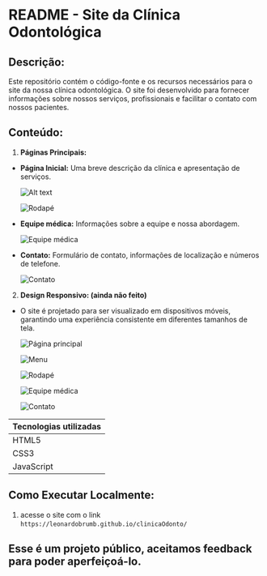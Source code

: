 ﻿# README - Site da Clínica Odontológica 
## Descrição:

Este repositório contém o código-fonte e os recursos necessários para o site da nossa clínica odontológica. O site foi desenvolvido para fornecer informações sobre nossos serviços, profissionais e facilitar o contato com nossos pacientes.

## Conteúdo:

1. **Páginas Principais:**
  * **Página Inicial:** Uma breve descrição da clínica e apresentação de serviços.

    ![Alt text](Pagina_Principal.png)

    ![Rodapé](<Footer.png>)

  * **Equipe médica:** Informações sobre a equipe e nossa abordagem. 

    ![Equipe médica](<Equipe_Medica.png>)

  * **Contato:** Formulário de contato, informações de localização e números de telefone.

    ![Contato](<Contato.png>)

  2. **Design Responsivo: (ainda não feito)**
  * O site é projetado para ser visualizado em dispositivos móveis, garantindo uma experiência consistente em diferentes tamanhos de tela.

    ![Página principal](<Pagina_Principal_Mobile.png>)

    ![Menu](<Menu_Mobile.png>)

    ![Rodapé](<Footer_Mobile.png>)

    ![Equipe médica](<Equipe_Medica_Mobile.png>)

    ![Contato](<Contato_Mobile.png>)

Tecnologias utilizadas  |
--------- |
HTML5 |
CSS3 |
JavaScript |

## Como Executar Localmente:

1. acesse o site com o link `https://leonardobrumb.github.io/clinicaOdonto/`

## Esse é um projeto público, aceitamos feedback para poder aperfeiçoá-lo.
